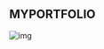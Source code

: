 
## MYPORTFOLIO

<img src="https://pbs.twimg.com/media/EB8UF3uXUAETHoO?format=jpg&name=small" alt="img">



